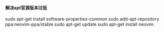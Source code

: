 #### 解决apt官源版本过低
sudo apt-get install software-properties-common
sudo add-apt-repository ppa:neovim-ppa/stable
sudo apt-get update
sudo apt-get install neovim